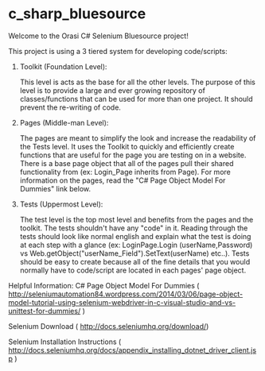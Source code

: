 c_sharp_bluesource
==================
Welcome to the Orasi C# Selenium Bluesource project!

This project is using a 3 tiered system for developing code/scripts:

  1) Toolkit (Foundation Level):
  
      This level is acts as the base for all the other levels.  The purpose of this level is to provide a large and ever       growing repository of classes/functions that can be used for more than one project.  It should prevent the              re-writing of code.
  
  2) Pages (Middle-man Level):
  
      The pages are meant to simplify the look and increase the readability of the Tests level.  It uses the Toolkit to       quickly and efficiently create functions that are useful for the page you are testing on in a website.  There is a       base page object that all of the pages pull their shared functionality from (ex: Login_Page inherits from Page).        For more information on the pages, read the "C# Page Object Model For Dummies" link below.
  
  3) Tests (Uppermost Level):
  
      The test level is the top most level and benefits from the pages and the toolkit.  The tests shouldn't have any         "code" in it.  Reading through the tests should look like normal english and explain what the test is doing at          each step with a glance (ex: LoginPage.Login (userName,Password) vs                                        Web.getObject("userName_Field").SetText(userName) etc..).  Tests should be easy to create because all of the fine     details that you would normally have to code/script are located in each pages' page object.
      
      
Helpful Information:
C# Page Object Model For Dummies ( http://seleniumautomation84.wordpress.com/2014/03/06/page-object-model-tutorial-using-selenium-webdriver-in-c-visual-studio-and-vs-unittest-for-dummies/ )

Selenium Download ( http://docs.seleniumhq.org/download/)

Selenium Installation Instructions ( http://docs.seleniumhq.org/docs/appendix_installing_dotnet_driver_client.jsp )

